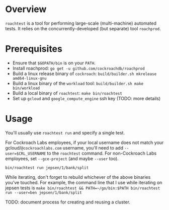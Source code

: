 # Overview

`roachtest` is a tool for performing large-scale (multi-machine)
automated tests. It relies on the concurrently-developed (but
separate) tool `roachprod`.

# Prerequisites

- Ensure that `$GOPATH/bin` is on your `PATH`.
- Install roachprod: `go get -u github.com/cockroachdb/roachprod`
- Build a linux release binary of `cockroach`: `build/builder.sh mkrelease amd64-linux-gnu`
- Build a linux binary of the `workload` tool: `build/builder.sh make bin/workload`
- Build a local binary of `roachtest`: `make bin/roachtest`
- Set up `gcloud` and `google_compute_engine` ssh key (TODO: more details)

# Usage

You'll usually use `roachtest run` and specify a single test.

For Cockroach Labs employees, if your local username does not match
your gcloud/`@cockroachlabs.com` username, you'll need to add
`--user=$CRL_USERNAME` to the `roachtest` command. For non-Cockroach
Labs employees, set `--gce-project` (and maybe `--user` too).

```shell
bin/roachtest run jepsen/1/bank/split
```

While iterating, don't forget to rebuild whichever of the above
binaries you've touched. For example, the command line that I use
while iterating on jepsen tests is `make bin/roachtest &&
PATH=~/go/bin:$PATH bin/roachtest run --user=ben jepsen/1/bank/split`

TODO: document process for creating and reusing a cluster.
